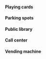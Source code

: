 #### Playing cards

#### Parking spots

#### Public library

#### Call center

#### Vending machine

